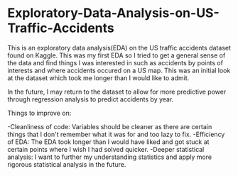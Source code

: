 # Exploratory-Data-Analysis-on-US-Traffic-Accidents

This is an exploratory data analysis(EDA) on the US traffic accidents dataset found on Kaggle. This was my first EDA so I tried to get a general sense of the data and find things I was interested in such as accidents by points of interests and where accidents occured on a US map. This was an initial look at the dataset which took me longer than I would like to admit. 

In the future, I may return to the dataset to allow for more predictive power through regression analysis to predict accidents by year.


Things to improve on:

-Cleanliness of code: 
    Variables should be cleaner as there are certain things that I don't remember what it was for and too lazy to fix.
-Efficiency of EDA:
    The EDA took longer than I would have liked and got stuck at certain points where I wish I had solved quicker.
-Deeper statistical analysis:
    I want to further my understanding statistics and apply more rigorous statistical analysis in the future.

 

